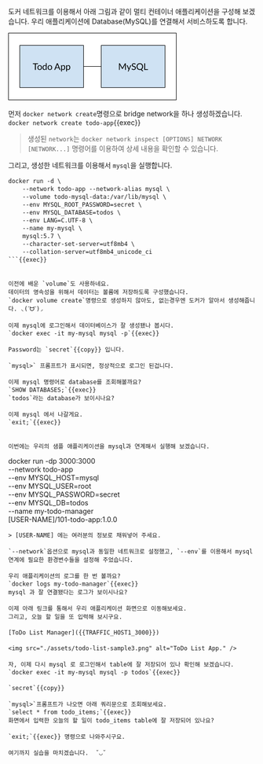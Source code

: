 도커 네트워크를 이용해서 아래 그림과 같이 멀티 컨테이너 애플리케이션을 구성해 보겠습니다. 우리 애플리케이션에 Database(MySQL)를 연결해서 서비스하도록 합니다.



<img src="./assets/multi-app-architecture.png" alt="ToDo List App." />



먼저 `docker network create`명령으로 bridge network을 하나 생성하겠습니다.  
`docker network create todo-app`{{exec}}

> 생성된 `network`는 `docker network inspect [OPTIONS] NETWORK [NETWORK...]` 명령어를 이용하여 상세 내용을 확인할 수 있습니다.




그리고, 생성한 네트워크를 이용해서 `mysql`을 실행합니다.

```
docker run -d \
    --network todo-app --network-alias mysql \
    --volume todo-mysql-data:/var/lib/mysql \
    --env MYSQL_ROOT_PASSWORD=secret \
    --env MYSQL_DATABASE=todos \
    --env LANG=C.UTF-8 \
    --name my-mysql \
    mysql:5.7 \
    --character-set-server=utf8mb4 \
    --collation-server=utf8mb4_unicode_ci
```{{exec}}


이전에 배운 `volume`도 사용하네요.
데이터의 영속성을 위해서 데이터는 볼륨에 저장하도록 구성했습니다.
`docker volume create`명령으로 생성하지 않아도, 없는경우엔 도커가 알아서 생성해줍니다. ◟(ˊᗨˋ)◞  

이제 mysql에 로그인해서 데이터베이스가 잘 생성됐나 봅시다.  
`docker exec -it my-mysql mysql -p`{{exec}}

Password는 `secret`{{copy}} 입니다.  

`mysql>` 프롬프트가 표시되면, 정상적으로 로그인 된겁니다.  

이제 mysql 명령어로 database를 조회해볼까요?  
`SHOW DATABASES;`{{exec}}  
`todos`라는 database가 보이시나요?  

이제 mysql 에서 나갈게요.  
`exit;`{{exec}}


이번에는 우리의 샘플 애플리케이션을 mysql과 연계해서 실행해 보겠습니다.
````
docker run -dp 3000:3000 \
  --network todo-app \
  --env MYSQL_HOST=mysql \
  --env MYSQL_USER=root \
  --env MYSQL_PASSWORD=secret \
  --env MYSQL_DB=todos \
  --name my-todo-manager \
  [USER-NAME]/101-todo-app:1.0.0
```{{copy}}  
> [USER-NAME] 에는 여러분의 정보로 채워넣어 주세요.

`--network`옵션으로 mysql과 동일한 네트워크로 설정했고, `--env`를 이용해서 mysql 연계에 필요한 환경변수들을 설정해 주었습니다.

우리 애플리케이션의 로그를 한 번 볼까요?  
`docker logs my-todo-manager`{{exec}}  
mysql 과 잘 연결됐다는 로그가 보이시나요?

이제 아래 링크를 통해서 우리 애플리케이션 화면으로 이동해보세요.  
그리고, 오늘 할 일을 또 입력해 보시구요.

[ToDo List Manager]({{TRAFFIC_HOST1_3000}})

<img src="./assets/todo-list-sample3.png" alt="ToDo List App." />

자, 이제 다시 mysql 로 로그인해서 table에 잘 저장되어 있나 확인해 보겠습니다.  
`docker exec -it my-mysql mysql -p todos`{{exec}}

`secret`{{copy}}

`mysql>`프롬프트가 나오면 아래 쿼리문으로 조회해보세요.  
`select * from todo_items;`{{exec}}  
화면에서 입력한 오늘의 할 일이 todo_items table에 잘 저장되어 있나요?

`exit;`{{exec}} 명령으로 나와주시구요.

여기까지 실습을 마치겠습니다.  ˘◡˘
